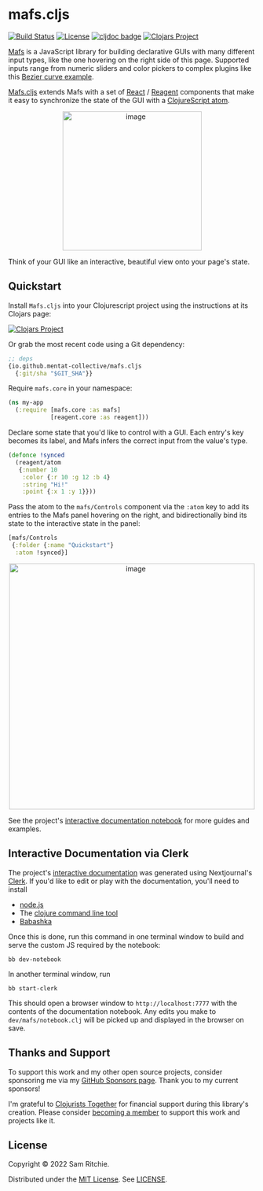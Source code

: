 # mafs.cljs

[![Build Status](https://github.com/mentat-collective/mafs.cljs/actions/workflows/kondo.yml/badge.svg?branch=main)](https://github.com/mentat-collective/mafs.cljs/actions/workflows/kondo.yml)
[![License](https://img.shields.io/badge/license-MIT-brightgreen.svg)](https://github.com/mentat-collective/mafs.cljs/blob/main/LICENSE)
[![cljdoc badge](https://cljdoc.org/badge/org.mentat/mafs.cljs)](https://cljdoc.org/d/org.mentat/mafs.cljs/CURRENT)
[![Clojars Project](https://img.shields.io/clojars/v/org.mentat/mafs.cljs.svg)](https://clojars.org/org.mentat/mafs.cljs)

[Mafs][MAFS] is a JavaScript library for building declarative GUIs with many
different input types, like the one hovering on the right side of this page.
Supported inputs range from numeric sliders and color pickers to complex plugins
like this [Bezier curve
example](https://mafs.pmnd.rs/?path=/story/plugins-bezier--default-bezier).

[Mafs.cljs](https://github.com/mentat-collective/mafs.cljs) extends Mafs with a
set of [React][REACT] / [Reagent][REAGENT] components that make it easy to
synchronize the state of the GUI with a [ClojureScript
atom](https://clojure.org/reference/atoms).

<p align="center">
  <img width="283" alt="image" src="https://user-images.githubusercontent.com/69635/211684081-b28bb03e-c6fe-43a3-ad9b-f802901667bb.png">
</p>

Think of your GUI like an interactive, beautiful view onto your page's state.

## Quickstart

Install `Mafs.cljs` into your Clojurescript project using the instructions at
its Clojars page:

[![Clojars Project](https://img.shields.io/clojars/v/org.mentat/mafs.cljs.svg)](https://clojars.org/org.mentat/mafs.cljs)

Or grab the most recent code using a Git dependency:

```clj
;; deps
{io.github.mentat-collective/mafs.cljs
  {:git/sha "$GIT_SHA"}}
```

Require `mafs.core` in your namespace:

```clj
(ns my-app
  (:require [mafs.core :as mafs]
            [reagent.core :as reagent]))
```

Declare some state that you'd like to control with a GUI. Each entry's key
becomes its label, and Mafs infers the correct input from the value's type.

```clj
(defonce !synced
  (reagent/atom
   {:number 10
    :color {:r 10 :g 12 :b 4}
    :string "Hi!"
    :point {:x 1 :y 1}}))
```

Pass the atom to the `mafs/Controls` component via the `:atom` key to add its
entries to the Mafs panel hovering on the right, and bidirectionally bind its
state to the interactive state in the panel:

```clj
[mafs/Controls
 {:folder {:name "Quickstart"}
  :atom !synced}]
```

<p align="center">
  <img width="500" alt="image" src="https://user-images.githubusercontent.com/69635/211684473-cb933085-4a33-41c6-aeab-d95051257501.gif">
</p>

See the project's [interactive documentation notebook](https://mafs.mentat.org)
for more guides and examples.

## Interactive Documentation via Clerk

The project's [interactive documentation](https://mafs.mentat.org) was
generated using Nextjournal's [Clerk](https://github.com/nextjournal/clerk). If
you'd like to edit or play with the documentation, you'll need to install

- [node.js](https://nodejs.org/en/)
- The [clojure command line tool](https://clojure.org/guides/install_clojure)
- [Babashka](https://github.com/babashka/babashka#installation)

Once this is done, run this command in one terminal window to build and serve
the custom JS required by the notebook:

```
bb dev-notebook
```

In another terminal window, run

```
bb start-clerk
```

This should open a browser window to `http://localhost:7777` with the contents
of the documentation notebook. Any edits you make to `dev/mafs/notebook.clj`
will be picked up and displayed in the browser on save.

## Thanks and Support

To support this work and my other open source projects, consider sponsoring me
via my [GitHub Sponsors page](https://github.com/sponsors/sritchie). Thank you
to my current sponsors!

I'm grateful to [Clojurists Together](https://www.clojuriststogether.org/) for
financial support during this library's creation. Please consider [becoming a
member](https://www.clojuriststogether.org/developers/) to support this work and
projects like it.

## License

Copyright © 2022 Sam Ritchie.

Distributed under the [MIT License](LICENSE). See [LICENSE](LICENSE).

[CLJS]: https://clojurescript.org/
[MAFS]: https://github.com/pmndrs/mafs
[REACT]: https://reactjs.org/
[REAGENT]: https://reagent-project.github.io/
